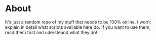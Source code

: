 # About
It's just a random repo of my stuff that needs to be 100% online.
I won't explain in detail what scripts available here do.
If you want to use them, read them first and udersteand what they do!
